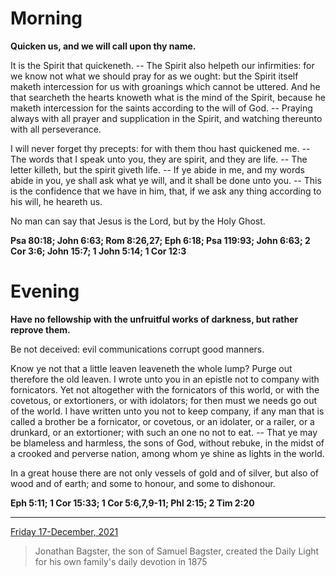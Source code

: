 # Morning

**Quicken us, and we will call upon thy name.**
 
It is the Spirit that quickeneth. -- The Spirit also helpeth our infirmities: for we know not what we should pray for as we ought: but the Spirit itself maketh intercession for us with groanings which cannot be uttered. And he that searcheth the hearts knoweth what is the mind of the Spirit, because he maketh intercession for the saints according to the will of God. -- Praying always with all prayer and supplication in the Spirit, and watching thereunto with all perseverance.
 
I will never forget thy precepts: for with them thou hast quickened me. -- The words that I speak unto you, they are spirit, and they are life. -- The letter killeth, but the spirit giveth life. -- If ye abide in me, and my words abide in you, ye shall ask what ye will, and it shall be done unto you. -- This is the confidence that we have in him, that, if we ask any thing according to his will, he heareth us.
 
No man can say that Jesus is the Lord, but by the Holy Ghost.  

**Psa 80:18; John 6:63; Rom 8:26,27; Eph 6:18; Psa 119:93; John 6:63; 2 Cor 3:6; John 15:7; 1 John 5:14; 1 Cor 12:3**

# Evening

**Have no fellowship with the unfruitful works of darkness, but rather reprove them.**
 
Be not deceived: evil communications corrupt good manners.
 
Know ye not that a little leaven leaveneth the whole lump? Purge out therefore the old leaven. I wrote unto you in an epistle not to company with fornicators. Yet not altogether with the fornicators of this world, or with the covetous, or extortioners, or with idolators; for then must we needs go out of the world. I have written unto you not to keep company, if any man that is called a brother be a fornicator, or covetous, or an idolater, or a railer, or a drunkard, or an extortioner; with such an one no not to eat. -- That ye may be blameless and harmless, the sons of God, without rebuke, in the midst of a crooked and perverse nation, among whom ye shine as lights in the world.
 
In a great house there are not only vessels of gold and of silver, but also of wood and of earth; and some to honour, and some to dishonour.  

**Eph 5:11; 1 Cor 15:33; 1 Cor 5:6,7,9-11; Phl 2:15; 2 Tim 2:20**

---

[Friday 17-December, 2021](https://t.me/s/daily_light)

> Jonathan Bagster, the son of Samuel Bagster, created the Daily Light for his own family's daily devotion in 1875


